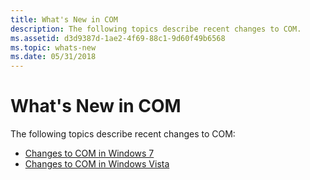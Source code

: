 ```yaml
---
title: What's New in COM
description: The following topics describe recent changes to COM.
ms.assetid: d3d9387d-1ae2-4f69-88c1-9d60f49b6568
ms.topic: whats-new
ms.date: 05/31/2018
---
```


# What's New in COM

The following topics describe recent changes to COM:

-   [Changes to COM in Windows 7](changes-to-com-in-windows-7.md)
-   [Changes to COM in Windows Vista](changes-to-com-in-windows-vista.md)

 

 




